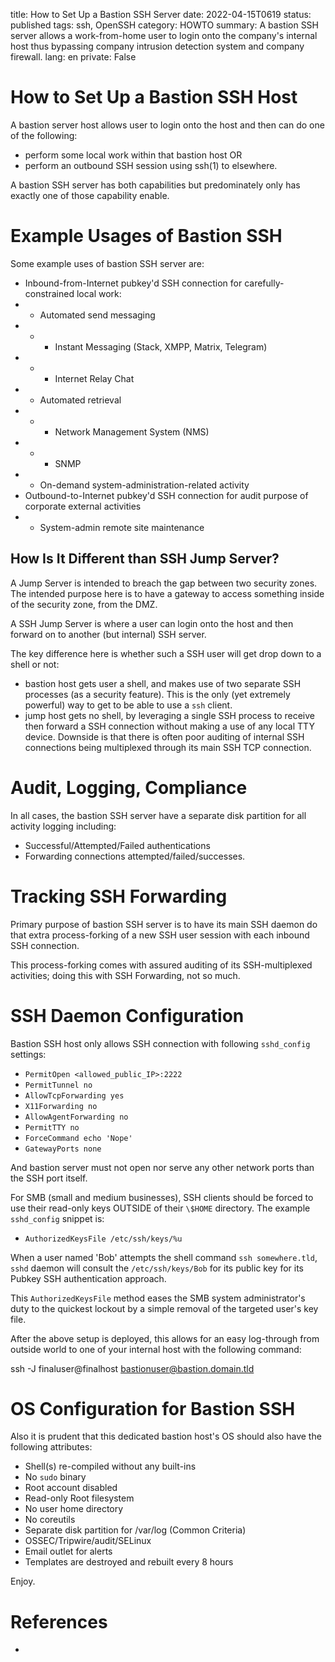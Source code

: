 title: How to Set Up a Bastion SSH Server
date: 2022-04-15T0619
status: published
tags: ssh, OpenSSH
category: HOWTO
summary: A bastion SSH server allows a work-from-home user to login onto the company's internal host thus bypassing company intrusion detection system and company firewall.
lang: en
private: False


How to Set Up a Bastion SSH Host
================================
A bastion server host allows user to login onto the
host and then can do one of the following:

* perform some local work within that bastion host OR
* perform an outbound SSH session using ssh(1) to elsewhere.

A bastion SSH server has both capabilities but predominately only has exactly one of those capability enable.  

Example Usages of Bastion SSH
==============
Some example uses of bastion SSH server are:

* Inbound-from-Internet pubkey'd SSH connection for carefully-constrained local work:
* * Automated send messaging
* * * Instant Messaging (Stack, XMPP, Matrix, Telegram)
* * * Internet Relay Chat
* * Automated retrieval
* * * Network Management System (NMS)
* * * SNMP
* * On-demand system-administration-related activity
* Outbound-to-Internet pubkey'd SSH connection for audit purpose of corporate external activities
* * System-admin remote site maintenance


How Is It Different than SSH Jump Server?
-----------------------------------------
A Jump Server is intended to breach the gap between two security zones.
The intended purpose here is to have a gateway to access something inside of the security zone, from the DMZ.

A SSH Jump Server is
where a user can login onto the host and then
forward on to another (but internal) SSH server.


The key difference here is whether such a SSH user will get drop down to a shell or not:

- bastion host gets user a shell, and makes use of two separate SSH processes (as a security feature).  This is the only (yet extremely powerful) way to get to be able to use a `ssh` client.
- jump host gets no shell, by leveraging a single SSH process to receive then forward a SSH connection without making a use of any local TTY device.  Downside is that there is often poor auditing of internal SSH connections being multiplexed through its main SSH TCP connection.


Audit, Logging, Compliance
==========================
In all cases, the bastion SSH server have a separate disk partition for all activity logging including:

* Successful/Attempted/Failed authentications
* Forwarding connections attempted/failed/successes.

Tracking SSH Forwarding
=======================
Primary purpose of bastion SSH server is to have its
main SSH daemon do that extra process-forking of a new 
SSH user session with each inbound SSH connection.

This process-forking comes with assured auditing of its SSH-multiplexed activities; doing this with SSH Forwarding, not so much.


SSH Daemon Configuration
========================
Bastion SSH host only allows
SSH connection with following `sshd_config` settings:

- `PermitOpen <allowed_public_IP>:2222`
- `PermitTunnel no`
- `AllowTcpForwarding yes`
- `X11Forwarding no`
- `AllowAgentForwarding no`
- `PermitTTY no`
- `ForceCommand echo 'Nope'`
- `GatewayPorts none`

And bastion server must not open nor serve any other network ports than the SSH port itself.

For SMB (small and medium businesses), SSH clients should be forced to use their read-only keys OUTSIDE of their `\$HOME` directory.  The example `sshd_config` snippet is:

- `AuthorizedKeysFile /etc/ssh/keys/%u`

When a user named 'Bob' attempts the shell command `ssh somewhere.tld`, `sshd` daemon will consult the `/etc/ssh/keys/Bob` for its public key for its Pubkey SSH authentication approach.

This `AuthorizedKeysFile` method eases the SMB system administrator's duty to the quickest lockout by a simple removal of the targeted user's key file.

After the above setup is deployed, this allows for an easy log-through from outside world to one of your internal host with the following command:

  ssh -J finaluser@finalhost bastionuser@bastion.domain.tld

OS Configuration for Bastion SSH 
================================
Also it is prudent that this dedicated bastion host's OS should also 
have the following attributes:

- Shell(s) re-compiled without any built-ins
- No `sudo` binary
- Root account disabled
- Read-only Root filesystem
- No user home directory
- No coreutils 
- Separate disk partition for /var/log (Common Criteria)
- OSSEC/Tripwire/audit/SELinux
- Email outlet for alerts
- Templates are destroyed and rebuilt every 8 hours

Enjoy.


References
==========

* 
